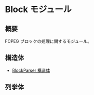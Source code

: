 # Block モジュール

## 概要

FCPEG ブロックの処理に関するモジュール。

## 構造体

- [BlockParser 構造体](BlockParser/index.md)

## 列挙体
